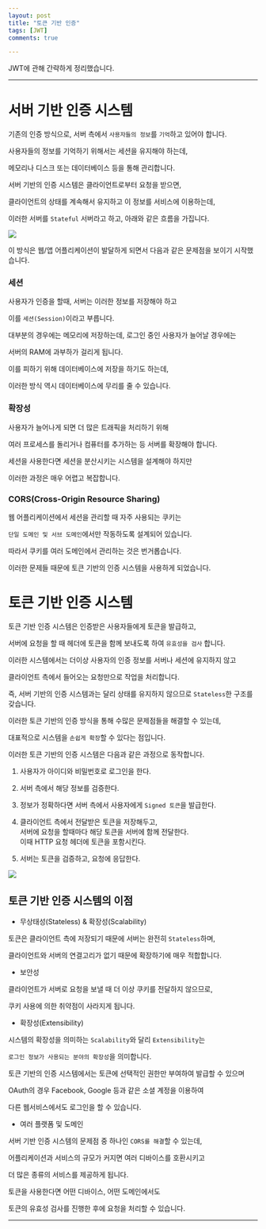 ```yaml
---
layout: post
title: "토큰 기반 인증"
tags: [JWT]
comments: true

---
```


JWT에 관해 간략하게 정리했습니다.

---

# 서버 기반 인증 시스템

기존의 인증 방식으로, 서버 측에서 `사용자들의 정보`를 `기억`하고 있어야 합니다. 

사용자들의 정보를 기억하기 위해서는 세션을 유지해야 하는데, 

메모리나 디스크 또는 데이터베이스 등을 통해 관리합니다. 

서버 기반의 인증 시스템은 클라이언트로부터 요청을 받으면, 

클라이언트의 상태를 계속해서 유지하고 이 정보를 서비스에 이용하는데, 

이러한 서버를 `Stateful` 서버라고 하고, 아래와 같은 흐름을 가집니다.

<img src="https://media.vlpt.us/images/dnjscksdn98/post/a397e6cf-ef32-4b07-8132-45e0931d556a/session.png">

이 방식은 웹/앱 어플리케이션이 발달하게 되면서 다음과 같은 문제점을 보이기 시작했습니다.

### 세션

사용자가 인증을 할때, 서버는 이러한 정보를 저장해야 하고 

이를 `세션(Session)`이라고 부릅니다. 

대부분의 경우에는 메모리에 저장하는데, 로그인 중인 사용자가 늘어날 경우에는 

서버의 RAM에 과부하가 걸리게 됩니다. 

이를 피하기 위해 데이터베이스에 저장을 하기도 하는데, 

이러한 방식 역시 데이터베이스에 무리를 줄 수 있습니다.

### 확장성

사용자가 늘어나게 되면 더 많은 트래픽을 처리하기 위해 

여러 프로세스를 돌리거나 컴퓨터를 추가하는 등 서버를 확장해야 합니다. 

세션을 사용한다면 세션을 분산시키는 시스템을 설계해야 하지만 

이러한 과정은 매우 어렵고 복잡합니다.

### CORS(Cross-Origin Resource Sharing)

웹 어플리케이션에서 세션을 관리할 때 자주 사용되는 쿠키는 

`단일 도메인 및 서브 도메인`에서만 작동하도록 설계되어 있습니다.

따라서 쿠키를 여러 도메인에서 관리하는 것은 번거롭습니다.

이러한 문제들 때문에 토큰 기반의 인증 시스템을 사용하게 되었습니다.

# 토큰 기반 인증 시스템

토큰 기반 인증 시스템은 인증받은 사용자들에게 토큰을 발급하고, 

서버에 요청을 할 때 헤더에 토큰을 함께 보내도록 하여 `유효성을 검사` 합니다. 

이러한 시스템에서는 더이상 사용자의 인증 정보를 서버나 세션에 유지하지 않고 

클라이언트 측에서 들어오는 요청만으로 작업을 처리합니다. 

즉, 서버 기반의 인증 시스템과는 달리 상태를 유지하지 않으므로 `Stateless`한 구조를 갖습니다. 

이러한 토큰 기반의 인증 방식을 통해 수많은 문제점들을 해결할 수 있는데, 

대표적으로 시스템을 `손쉽게 확장`할 수 있다는 점입니다.

이러한 토큰 기반의 인증 시스템은 다음과 같은 과정으로 동작합니다.

1. 사용자가 아이디와 비밀번호로 로그인을 한다.

2. 서버 측에서 해당 정보를 검증한다.

3. 정보가 정확하다면 서버 측에서 사용자에게 `Signed 토큰`을 발급한다.

4. 클라이언트 측에서 전달받은 토큰을 저장해두고,<br>서버에 요청을 할때마다 해당 토큰을 서버에 함께 전달한다.<br> 
이때 HTTP 요청 헤더에 토큰을 포함시킨다.

5. 서버는 토큰을 검증하고, 요청에 응답한다.

<img src="https://media.vlpt.us/images/dnjscksdn98/post/679cd6f4-94f2-4d3b-b5b3-3530e5684955/token.png">

## 토큰 기반 인증 시스템의 이점

* 무상태성(Stateless) & 확장성(Scalability)

토큰은 클라이언트 측에 저장되기 때문에 서버는 완전히 `Stateless`하며, 

클라이언트와 서버의 연결고리가 없기 때문에 확장하기에 매우 적합합니다. 

* 보안성

클라이언트가 서버로 요청을 보낼 때 더 이상 쿠키를 전달하지 않으므로, 

쿠키 사용에 의한 취약점이 사라지게 됩니다. 

* 확장성(Extensibility)

시스템의 확장성을 의미하는 `Scalability`와 달리 `Extensibility`는 

`로그인 정보가 사용되는 분야의 확장성`을 의미합니다. 

토큰 기반의 인증 시스템에서는 토큰에 선택적인 권한만 부여하여 발급할 수 있으며 

OAuth의 경우 Facebook, Google 등과 같은 소셜 계정을 이용하여 

다른 웹서비스에서도 로그인을 할 수 있습니다.

* 여러 플랫폼 및 도메인

서버 기반 인증 시스템의 문제점 중 하나인 `CORS를 해결`할 수 있는데, 

어플리케이션과 서비스의 규모가 커지면 여러 디바이스를 호환시키고 

더 많은 종류의 서비스를 제공하게 됩니다. 

토큰을 사용한다면 어떤 디바이스, 어떤 도메인에서도 

토큰의 유효성 검사를 진행한 후에 요청을 처리할 수 있습니다.

---
